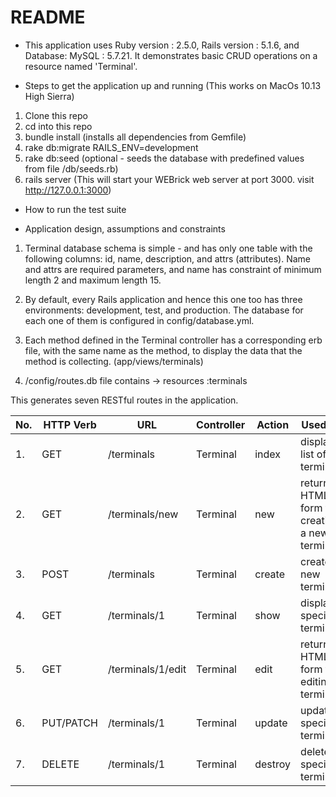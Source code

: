 # README

* This application uses Ruby version : 2.5.0, Rails version : 5.1.6, and Database: MySQL : 5.7.21. It demonstrates basic CRUD operations on a resource named 'Terminal'.

* Steps to get the application up and running (This works on MacOs 10.13 High Sierra)
1. Clone this repo
2. cd into this repo
3. bundle install  (installs all dependencies from Gemfile)
4. rake db:migrate RAILS_ENV=development
5. rake db:seed (optional - seeds the database with predefined values from file /db/seeds.rb)
6. rails server (This will start your WEBrick web server at port 3000. visit http://127.0.0.1:3000)

* How to run the test suite


* Application design, assumptions and constraints
1. Terminal database schema is simple - and has only one table with the following columns: id, name, description, and attrs (attributes). Name and attrs are required parameters, and name has constraint of minimum length 2 and maximum length 15.

2. By default, every Rails application and hence this one too has three environments: development, test, and production. The database for each one of them is configured in config/database.yml.

3. Each method defined in the Terminal controller has a corresponding erb file, with the same name as the method, to display the data that the method is collecting. (app/views/terminals)

4. /config/routes.db file contains -> resources :terminals

This generates seven RESTful routes in the application.


| No. | HTTP Verb | URL | Controller | Action | Used for |
| --- | ------------- | ------------- | ------------- | ------------- | ------------- |
| 1. | GET  | /terminals | Terminal | index | display a list of all terminals  |
| 2. | GET  | /terminals/new | Terminal | new | return an HTML form for creating a new terminal  |
| 3. | POST | /terminals | Terminal  | create | create a new terminal  |
| 4. | GET  | /terminals/1 | Terminal | show | display a specific terminal  |
| 5. | GET  | /terminals/1/edit | Terminal | edit | return an HTML form for editing a terminal  |
| 6. | PUT/PATCH  | /terminals/1 | Terminal | update | update a specific terminal  |
| 7. | DELETE  | /terminals/1 | Terminal | destroy | delete a specific terminal  |
